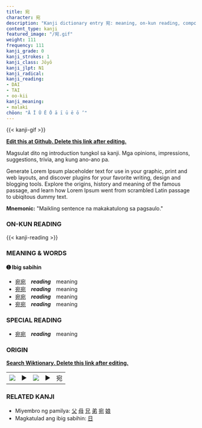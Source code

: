 ```yaml
---
title: 宛
character: 宛
description: "Kanji dictionary entry 宛: meaning, on-kun reading, compounds, origin, related kanji"
content_type: kanji
featured_image: "/宛.gif"
weight: 111
frequency: 111
kanji_grade: 0
kanji_strokes: 1
kanji_class: Jōyō
kanji_jlpt: N1
kanji_radical: 
kanji_reading: 
- DAI
- TAI
- oo-kii
kanji_meaning:
- malaki
chōon: "Ā Ī Ū Ē Ō ā ī ū ē ō ’"
---
```

[//]: # (Don't edit the line below. Kanji animated GIF code is automatically generated.)
{{< kanji-gif >}}

[//]: # (Edit below this line.)

**[Edit this at Github. Delete this link after editing.](https://github.com/tim0g/tim/tree/main/content/kanji/宛/index.md)**

Magsulat dito ng introduction tungkol sa kanji. Mga opinions, impressions, suggestions, trivia, ang kung ano-ano pa.

Generate Lorem Ipsum placeholder text for use in your graphic, print and web layouts, and discover plugins for your favorite writing, design and blogging tools. Explore the origins, history and meaning of the famous passage, and learn how Lorem Ipsum went from scrambled Latin passage to ubiqitous dummy text.
 
**Mnemonic:** "Maikling sentence na makakatulong sa pagsaulo."

### ON-KUN READING

[//]: # (Don't edit the line below. ON-KUN READING code is automatically generated.)
{{< kanji-reading >}}

### MEANING & WORDS

#### ➊ **Ibig sabihin**
  - [宛](../宛)[宛](../宛)　***reading***　meaning
  - [宛](../宛)[宛](../宛)　***reading***　meaning
  - [宛](../宛)[宛](../宛)　***reading***　meaning
  - [宛](../宛)[宛](../宛)　***reading***　meaning

### SPECIAL READING
  - [宛](../宛)[宛](../宛)　***reading***　meaning

### ORIGIN

**[Search Wiktionary. Delete this link after editing.](https://wiktionary.org/wiki/宛)**
<table class="kanji-table"><tr><td>
<img src="60px-宛-bronze.svg.png">
</td><td>▶</td><td>
<img src="60px-宛-oracle.svg.png">
</td><td>▶</td>
<td class="kanji-origin">宛</td>
</tr></table>

### RELATED KANJI
- Miyembro ng pamilya: [父](../父) [母](../母) [兄](../兄) [弟](../弟) [宛](../宛) [娘](../娘)
- Magkatulad ang ibig sabihin: [日](../日)
